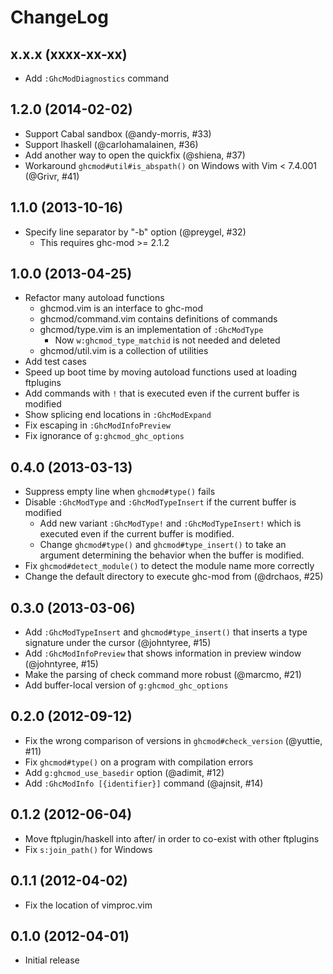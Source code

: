 # ChangeLog
## x.x.x (xxxx-xx-xx)
- Add `:GhcModDiagnostics` command

## 1.2.0 (2014-02-02)
- Support Cabal sandbox (@andy-morris, #33)
- Support lhaskell (@carlohamalainen, #36)
- Add another way to open the quickfix (@shiena, #37)
- Workaround `ghcmod#util#is_abspath()` on Windows with Vim < 7.4.001 (@Grivr, #41)

## 1.1.0 (2013-10-16)
- Specify line separator by "-b" option (@preygel, #32)
    - This requires ghc-mod >= 2.1.2

## 1.0.0 (2013-04-25)
- Refactor many autoload functions
    - ghcmod.vim is an interface to ghc-mod
    - ghcmod/command.vim contains definitions of commands
    - ghcmod/type.vim is an implementation of `:GhcModType`
        - Now `w:ghcmod_type_matchid` is not needed and deleted
    - ghcmod/util.vim is a collection of utilities
- Add test cases
- Speed up boot time by moving autoload functions used at loading ftplugins
- Add commands with `!` that is executed even if the current buffer is modified
- Show splicing end locations in `:GhcModExpand`
- Fix escaping in `:GhcModInfoPreview`
- Fix ignorance of `g:ghcmod_ghc_options`

## 0.4.0 (2013-03-13)
- Suppress empty line when `ghcmod#type()` fails
- Disable `:GhcModType` and `:GhcModTypeInsert` if the current buffer is modified
    - Add new variant `:GhcModType!` and `:GhcModTypeInsert!` which is executed even if the current buffer is modified.
    - Change `ghcmod#type()` and `ghcmod#type_insert()` to take an argument determining the behavior when the buffer is modified.
- Fix `ghcmod#detect_module()` to detect the module name more correctly
- Change the default directory to execute ghc-mod from (@drchaos, #25)

## 0.3.0 (2013-03-06)
- Add `:GhcModTypeInsert` and `ghcmod#type_insert()` that inserts a type signature under the cursor (@johntyree, #15)
- Add `:GhcModInfoPreview` that shows information in preview window (@johntyree, #15)
- Make the parsing of check command more robust (@marcmo, #21)
- Add buffer-local version of `g:ghcmod_ghc_options`

## 0.2.0 (2012-09-12)
- Fix the wrong comparison of versions in `ghcmod#check_version` (@yuttie, #11)
- Fix `ghcmod#type()` on a program with compilation errors
- Add `g:ghcmod_use_basedir` option (@adimit, #12)
- Add `:GhcModInfo [{identifier}]` command (@ajnsit, #14)

## 0.1.2 (2012-06-04)
- Move ftplugin/haskell into after/ in order to co-exist with other ftplugins
- Fix `s:join_path()` for Windows

## 0.1.1 (2012-04-02)
- Fix the location of vimproc.vim

## 0.1.0 (2012-04-01)
- Initial release
